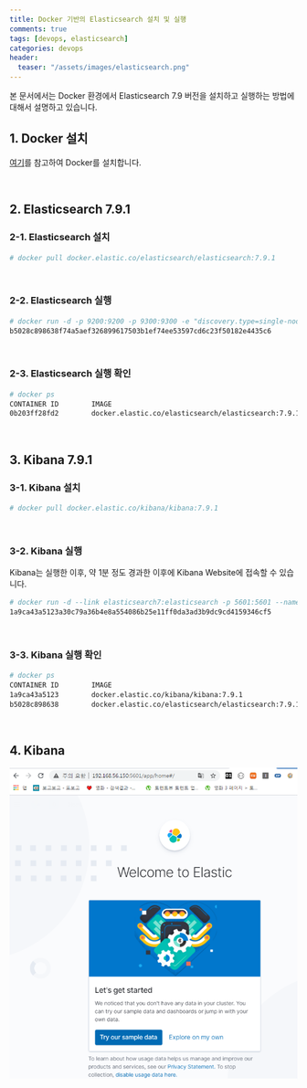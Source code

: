 ```yaml
---
title: Docker 기반의 Elasticsearch 설치 및 실행
comments: true
tags: [devops, elasticsearch]
categories: devops
header:
  teaser: "/assets/images/elasticsearch.png"
---
```

본 문서에서는 Docker 환경에서 Elasticsearch 7.9 버전을 설치하고 실행하는 방법에 대해서 설명하고 있습니다. <br/>

## 1. Docker 설치

[여기](/devops/devops-docker-install/)를 참고하여 Docker를 설치합니다.

<br/>

## 2. Elasticsearch 7.9.1 

### 2-1. Elasticsearch 설치

```sh
# docker pull docker.elastic.co/elasticsearch/elasticsearch:7.9.1
```

<br/>

### 2-2. Elasticsearch 실행

```sh
# docker run -d -p 9200:9200 -p 9300:9300 -e "discovery.type=single-node" --name elasticsearch7 docker.elastic.co/elasticsearch/elasticsearch:7.9.1
b5028c898638f74a5aef326899617503b1ef74ee53597cd6c23f50182e4435c6
```

<br/>

### 2-3. Elasticsearch 실행 확인

```sh
# docker ps
CONTAINER ID        IMAGE                                                 COMMAND                  CREATED             STATUS              PORTS                                            NAMES
0b203ff28fd2        docker.elastic.co/elasticsearch/elasticsearch:7.9.1   "/tini -- /usr/local…"   35 seconds ago      Up 34 seconds       0.0.0.0:9200->9200/tcp, 0.0.0.0:9300->9300/tcp   elasticsearch7
```



<br/>

## 3. Kibana 7.9.1 

### 3-1. Kibana 설치

```sh
# docker pull docker.elastic.co/kibana/kibana:7.9.1
```

<br/>

### 3-2. Kibana 실행

Kibana는 실행한 이후, 약 1분 정도 경과한 이후에 Kibana Website에 접속할 수 있습니다.

```sh
# docker run -d --link elasticsearch7:elasticsearch -p 5601:5601 --name kibana7 docker.elastic.co/kibana/kibana:7.9.1
1a9ca43a5123a30c79a36b4e8a554086b25e11ff0da3ad3b9dc9cd4159346cf5
```

<br/>

### 3-3. Kibana 실행 확인

```sh
# docker ps
CONTAINER ID        IMAGE                                                 COMMAND                  CREATED             STATUS              PORTS                                            NAMES
1a9ca43a5123        docker.elastic.co/kibana/kibana:7.9.1                 "/usr/local/bin/dumb…"   18 seconds ago      Up 17 seconds       0.0.0.0:5601->5601/tcp                           kibana7
b5028c898638        docker.elastic.co/elasticsearch/elasticsearch:7.9.1   "/tini -- /usr/local…"   2 minutes ago       Up 2 minutes        0.0.0.0:9200->9200/tcp, 0.0.0.0:9300->9300/tcp   elasticsearch7
```

<br/>

## 4. Kibana

![welcome_kibana](/assets/images/kibana/welcome_kibana.png)